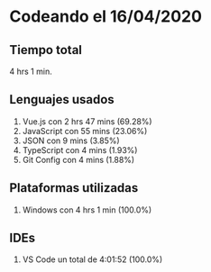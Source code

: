 # Codeando el 16/04/2020

## Tiempo total
4 hrs 1 min.

## Lenguajes usados
1. Vue.js con 2 hrs 47 mins (69.28%)
1. JavaScript con 55 mins (23.06%)
1. JSON con 9 mins (3.85%)
1. TypeScript con 4 mins (1.93%)
1. Git Config con 4 mins (1.88%)

## Plataformas utilizadas
1. Windows con 4 hrs 1 min (100.0%)

## IDEs
1. VS Code un total de 4:01:52 (100.0%)
